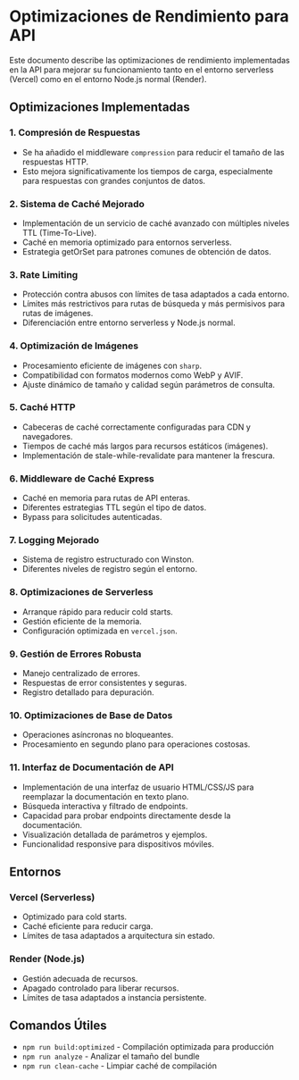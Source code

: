 # Optimizaciones de Rendimiento para API

Este documento describe las optimizaciones de rendimiento implementadas en la API para mejorar su funcionamiento tanto en el entorno serverless (Vercel) como en el entorno Node.js normal (Render).

## Optimizaciones Implementadas

### 1. Compresión de Respuestas
- Se ha añadido el middleware `compression` para reducir el tamaño de las respuestas HTTP.
- Esto mejora significativamente los tiempos de carga, especialmente para respuestas con grandes conjuntos de datos.

### 2. Sistema de Caché Mejorado
- Implementación de un servicio de caché avanzado con múltiples niveles TTL (Time-To-Live).
- Caché en memoria optimizado para entornos serverless.
- Estrategia getOrSet para patrones comunes de obtención de datos.

### 3. Rate Limiting
- Protección contra abusos con límites de tasa adaptados a cada entorno.
- Límites más restrictivos para rutas de búsqueda y más permisivos para rutas de imágenes.
- Diferenciación entre entorno serverless y Node.js normal.

### 4. Optimización de Imágenes
- Procesamiento eficiente de imágenes con `sharp`.
- Compatibilidad con formatos modernos como WebP y AVIF.
- Ajuste dinámico de tamaño y calidad según parámetros de consulta.

### 5. Caché HTTP
- Cabeceras de caché correctamente configuradas para CDN y navegadores.
- Tiempos de caché más largos para recursos estáticos (imágenes).
- Implementación de stale-while-revalidate para mantener la frescura.

### 6. Middleware de Caché Express
- Caché en memoria para rutas de API enteras.
- Diferentes estrategias TTL según el tipo de datos.
- Bypass para solicitudes autenticadas.

### 7. Logging Mejorado
- Sistema de registro estructurado con Winston.
- Diferentes niveles de registro según el entorno.

### 8. Optimizaciones de Serverless
- Arranque rápido para reducir cold starts.
- Gestión eficiente de la memoria.
- Configuración optimizada en `vercel.json`.

### 9. Gestión de Errores Robusta
- Manejo centralizado de errores.
- Respuestas de error consistentes y seguras.
- Registro detallado para depuración.

### 10. Optimizaciones de Base de Datos
- Operaciones asíncronas no bloqueantes.
- Procesamiento en segundo plano para operaciones costosas.

### 11. Interfaz de Documentación de API
- Implementación de una interfaz de usuario HTML/CSS/JS para reemplazar la documentación en texto plano.
- Búsqueda interactiva y filtrado de endpoints.
- Capacidad para probar endpoints directamente desde la documentación.
- Visualización detallada de parámetros y ejemplos.
- Funcionalidad responsive para dispositivos móviles.

## Entornos

### Vercel (Serverless)
- Optimizado para cold starts.
- Caché eficiente para reducir carga.
- Límites de tasa adaptados a arquitectura sin estado.

### Render (Node.js)
- Gestión adecuada de recursos.
- Apagado controlado para liberar recursos.
- Límites de tasa adaptados a instancia persistente.

## Comandos Útiles

- `npm run build:optimized` - Compilación optimizada para producción
- `npm run analyze` - Analizar el tamaño del bundle
- `npm run clean-cache` - Limpiar caché de compilación

